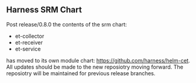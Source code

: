 ## Harness SRM Chart

Post release/0.8.0 the contents of the srm chart:
- et-collector
- et-receiver
- et-service

 has moved to its own module chart: https://github.com/harness/helm-cet. All updates should be made to the new reposiotry moving forward. The reposiotry will be maintained for previous release branches.
